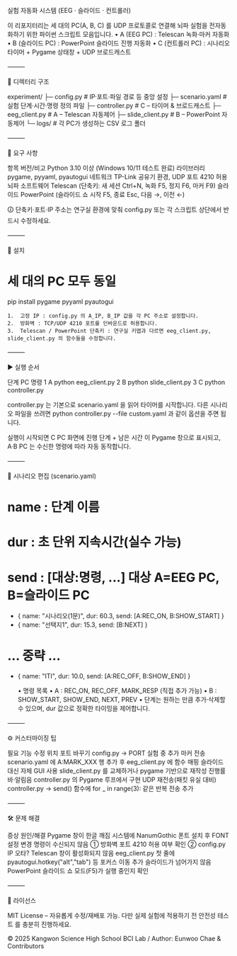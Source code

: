 실험 자동화 시스템 (EEG ‧ 슬라이드 ‧ 컨트롤러)

이 리포지터리는 세 대의 PC(A, B, C) 를 UDP 프로토콜로 연결해 뇌파 실험을 전자동화하기 위한 파이썬 스크립트 모음입니다.
	•	A (EEG PC) : Telescan 녹화·마커 자동화
	•	B (슬라이드 PC) : PowerPoint 슬라이드 진행 자동화
	•	C (컨트롤러 PC) : 시나리오 타이머 + Pygame 상태창 + UDP 브로드캐스트

⸻

📂 디렉터리 구조

experiment/
├─ config.py          # IP·포트·파일 경로 등 중앙 설정
├─ scenario.yaml      # 실험 단계·시간·명령 정의 파일
├─ controller.py      # C – 타이머 & 브로드캐스트
├─ eeg_client.py      # A – Telescan 자동제어
├─ slide_client.py    # B – PowerPoint 자동제어
└─ logs/              # 각 PC가 생성하는 CSV 로그 폴더


⸻

🔧 요구 사항

항목	버전/비고
Python	3.10 이상 (Windows 10/11 테스트 완료)
라이브러리	pygame, pyyaml, pyautogui
네트워크	TP-Link 공유기 환경, UDP 포트 4210 허용
뇌파 소프트웨어	Telescan (단축키: 새 세션 Ctrl+N, 녹화 F5, 정지 F6, 마커 F9)
슬라이드	PowerPoint (슬라이드 쇼 시작 F5, 종료 Esc, 다음 →, 이전 ←)

🛈 단축키·포트·IP 주소는 연구실 환경에 맞춰 config.py 또는 각 스크립트 상단에서 반드시 수정하세요.

⸻

🚀 설치

# 세 대의 PC 모두 동일
pip install pygame pyyaml pyautogui

	1.	고정 IP : config.py 의 A_IP, B_IP 값을 각 PC 주소로 설정합니다.
	2.	방화벽 : TCP/UDP 4210 포트를 인바운드로 허용합니다.
	3.	Telescan / PowerPoint 단축키 : 연구실 키맵과 다르면 eeg_client.py, slide_client.py 의 함수들을 수정합니다.

⸻

▶️ 실행 순서

단계	PC	명령
1	A	python eeg_client.py
2	B	python slide_client.py
3	C	python controller.py

controller.py 는 기본으로 scenario.yaml 을 읽어 타이머를 시작합니다. 다른 시나리오 파일을 쓰려면 python controller.py --file custom.yaml 과 같이 옵션을 주면 됩니다.

실행이 시작되면 C PC 화면에 진행 단계 + 남은 시간 이 Pygame 창으로 표시되고, A·B PC 는 수신한 명령에 따라 자동 동작합니다.

⸻

📝 시나리오 편집 (scenario.yaml)

# name : 단계 이름
# dur  : 초 단위 지속시간(실수 가능)
# send : [대상:명령, ...]  대상 A=EEG PC, B=슬라이드 PC
- { name: "시나리오(1문)", dur: 60.3, send: [A:REC_ON,  B:SHOW_START] }
- { name: "선택지1",        dur: 15.3, send: [B:NEXT] }
# ... 중략 ...
- { name: "ITI",           dur: 10.0, send: [A:REC_OFF, B:SHOW_END] }

	•	명령 목록
	•	A : REC_ON, REC_OFF, MARK_RESP (직접 추가 가능)
	•	B : SHOW_START, SHOW_END, NEXT, PREV
	•	단계는 원하는 만큼 추가·삭제할 수 있으며, dur 값으로 정확한 타이밍을 제어합니다.

⸻

⚙️ 커스터마이징 팁

필요 기능	수정 위치
포트 바꾸기	config.py → PORT
실험 중 추가 마커 전송	scenario.yaml 에 A:MARK_XXX 행 추가 후 eeg_client.py 에 함수 매핑
슬라이드 대신 자체 GUI 사용	slide_client.py 를 교체하거나 pygame 기반으로 재작성
진행률 바·알림음	controller.py 의 Pygame 루프에서 구현
UDP 재전송(패킷 유실 대비)	controller.py → send() 함수에 for _ in range(3): 같은 반복 전송 추가


⸻

🛠️ 문제 해결

증상	원인/해결
Pygame 창이 한글 깨짐	시스템에 NanumGothic 폰트 설치 후 FONT 설정 변경
명령이 수신되지 않음	① 방화벽 포트 4210 허용 여부 확인 ② config.py IP 오타?
Telescan 창이 활성화되지 않음	eeg_client.py 첫 줄에 pyautogui.hotkey("alt","tab") 등 포커스 이동 추가
슬라이드가 넘어가지 않음	PowerPoint 슬라이드 쇼 모드(F5)가 실행 중인지 확인


⸻

📜 라이선스

MIT License – 자유롭게 수정/재배포 가능. 다만 실제 실험에 적용하기 전 안전성 테스트 를 충분히 진행하세요.

© 2025 Kangwon Science High School BCI Lab / Author: Eunwoo Chae & Contributors